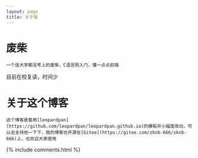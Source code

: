 ```yaml
---
layout: page
title: 关于我 
---
```

# 废柴

    一个连大学都没考上的废柴，C语言刚入门，懂一点点前端

目前在校复读，时间少

# 关于这个博客

    这个博客是套用[leopardpan](https://github.com/leopardpan/leopardpan.github.io)的模板并小幅度改动，可以去支持他一下下，我的博客也开源在[Gitee](https://gitee.com/zknb-666/zknb-666)上，也欢迎大家使用

    

{% include comments.html %}

